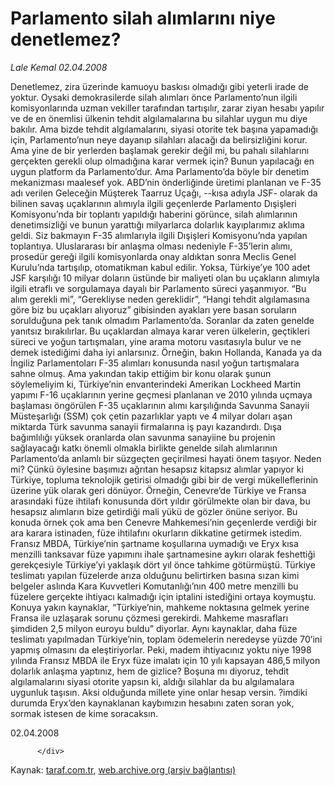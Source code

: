 # Parlamento silah alımlarını niye denetlemez?

*Lale Kemal 02.04.2008*

<div class="yazi">Denetlemez, zira üzerinde kamuoyu baskısı olmadığı gibi yeterli irade de yoktur. Oysaki demokrasilerde silah alımları önce Parlamento’nun ilgili komisyonlarında uzman vekiller tarafından tartışılır, zarar ziyan hesabı yapılır ve de en önemlisi ülkenin tehdit algılamalarına bu silahlar uygun mu diye bakılır. Ama bizde tehdit algılamalarını, siyasi otorite tek başına yapamadığı için, Parlamento’nun neye dayanıp silahları alacağı da belirsizliğini korur. 
Ama yine de bir yerlerden başlamak gerekir değil mi, bu pahalı silahlarını gerçekten gerekli olup olmadığına karar vermek için? Bunun yapılacağı en uygun platform da Parlamento’dur. Ama Parlamento’da böyle bir denetim mekanizması maalesef yok. 
ABD’nin önderliğinde üretimi planlanan ve F-35 adı verilen Geleceğin Müşterek Taarruz Uçağı, --kısa adıyla JSF- olarak da bilinen savaş uçaklarının alımıyla ilgili geçenlerde Parlamento Dışişleri Komisyonu’nda bir toplantı yapıldığı haberini görünce, silah alımlarının denetimsizliği ve bunun yarattığı milyarlarca dolarlık kayıplarımız aklıma geldi. 
Siz bakmayın F-35 alımlarıyla ilgili Dışişleri Komisyonu’nda yapılan toplantıya. Uluslararası bir anlaşma olması nedeniyle F-35’lerin alımı, prosedür gereği ilgili komisyonlarda onay aldıktan sonra Meclis Genel Kurulu’nda tartışılıp, otomatikman kabul edilir. 
Yoksa, Türkiye’ye 100 adet JSF karşılığı 10 milyar doların üstünde bir maliyeti olan bu uçakların alımıyla ilgili etraflı ve sorgulamaya dayalı bir Parlamento süreci yaşanmıyor.
“Bu alım gerekli mi”, “Gerekliyse neden gereklidir”, “Hangi tehdit algılamasına göre biz bu uçakları alıyoruz” gibisinden ayakları yere basan soruların sorulduğuna pek tanık olmadım Parlamento’da. Soranlar da zaten genelde yanıtsız bırakılırlar.
Bu uçaklardan almaya karar veren ülkelerin, geçtikleri süreci ve yoğun tartışmaları, yine arama motoru vasıtasıyla bulur ve ne demek istediğimi daha iyi anlarsınız. Örneğin, bakın Hollanda, Kanada ya da İngiliz Parlamentoları F-35 alımları konusunda nasıl yoğun tartışmalara sahne olmuş.
Ama yakından takip ettiğim bir konu olarak şunun söylemeliyim ki, Türkiye’nin envanterindeki Amerikan Lockheed Martin yapımı F-16 uçaklarının yerine geçmesi planlanan ve 2010 yılında uçmaya başlaması öngörülen F-35 uçaklarının alımı karşılığında Savunma Sanayii Müsteşarlığı (SSM) çok çetin pazarlıklar yaptı ve 4 milyar doları aşan miktarda Türk savunma sanayii firmalarına iş payı kazandırdı. 
Dışa bağımlılığı yüksek oranlarda olan savunma sanayiine bu projenin sağlayacağı katkı önemli olmakla birlikte genelde silah alımlarının Parlamento’da anlamlı bir süzgeçten geçirilmesi hayati önem taşıyor. Neden mi?
Çünkü öylesine başımızı ağrıtan hesapsız kitapsız alımlar yapıyor ki Türkiye, topluma teknolojik getirisi olmadığı gibi bir de vergi mükelleflerinin üzerine yük olarak geri dönüyor.
Örneğin, Cenevre’de Türkiye ve Fransa arasındaki füze ihtilafı konusunda dört yıldır görülmekte olan bir dava, bu hesapsız alımların bize getirdiği mali yükü de gözler önüne seriyor. Bu konuda örnek çok ama ben Cenevre Mahkemesi’nin geçenlerde verdiği bir ara karara istinaden, füze ihtilafını okurların dikkatine getirmek istedim.
Fransız MBDA, Türkiye’nin şartname koşullarına uymadığı ve Eryx kısa menzilli tanksavar füze yapımını ihale şartnamesine aykırı olarak feshettiği gerekçesiyle Türkiye’yi yaklaşık dört yıl önce tahkime götürmüştü.
Türkiye teslimatı yapılan füzelerde arıza olduğunu belirtirken basına sızan kimi belgeler aslında Kara Kuvvetleri Komutanlığı’nın 400 metre menzilli bu füzelere gerçekte ihtiyacı kalmadığı için iptalini istediğini ortaya koymuştu. 
Konuya yakın kaynaklar, “Türkiye’nin, mahkeme noktasına gelmek yerine Fransa ile uzlaşarak sorunu çözmesi gerekirdi. Mahkeme masrafları şimdiden 2,5 milyon euroyu buldu” diyorlar. Aynı kaynaklar, daha füze teslimatı yapılmadan Türkiye’nin, toplam ödemelerin neredeyse yüzde 70’ini yapmış olmasını da eleştiriyorlar.
Peki, madem ihtiyacınız yoktu niye 1998 yılında Fransız MBDA ile Eryx füze imalatı için 10 yılı kapsayan 486,5 milyon dolarlık anlaşma yaptınız, hem de gizlice?
Boşuna mı diyoruz, tehdit algılamalarını siyasi otorite yapsın ki, aldığı silahlar da bu algılamalara uygunluk taşısın. Aksi olduğunda millete yine onlar hesap versin.
?imdiki durumda Eryx’den kaynaklanan kaybımızın hesabını zaten soran yok, sormak istesen de kime soracaksın.

02.04.2008
                                    
          
          
          
          </div>

Kaynak: [taraf.com.tr](http://www.taraf.com.tr/lale-kemal/makale-parlamento-silah-alimlarini-niye-denetlemez.htm), [web.archive.org (arşiv bağlantısı)](http://web.archive.org/web/20130815025337/http://www.taraf.com.tr/lale-kemal/makale-parlamento-silah-alimlarini-niye-denetlemez.htm)
